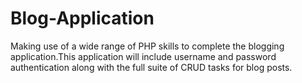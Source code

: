 # Blog-Application
Making use of a wide range of PHP skills to complete the blogging application.This application will include username and password authentication along with the full suite of CRUD tasks for blog posts.

